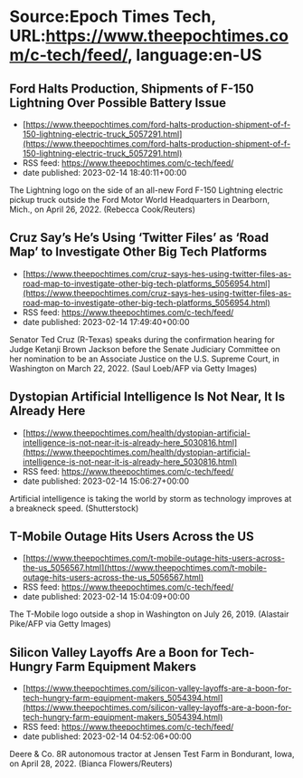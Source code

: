 # Source:Epoch Times Tech, URL:https://www.theepochtimes.com/c-tech/feed/, language:en-US

## Ford Halts Production, Shipments of F-150 Lightning Over Possible Battery Issue
 - [https://www.theepochtimes.com/ford-halts-production-shipment-of-f-150-lightning-electric-truck_5057291.html](https://www.theepochtimes.com/ford-halts-production-shipment-of-f-150-lightning-electric-truck_5057291.html)
 - RSS feed: https://www.theepochtimes.com/c-tech/feed/
 - date published: 2023-02-14 18:40:11+00:00

The Lightning logo on the side of an all-new Ford F-150 Lightning electric pickup truck outside the Ford Motor World Headquarters in Dearborn, Mich., on April 26, 2022. (Rebecca Cook/Reuters)

## Cruz Say’s He’s Using ‘Twitter Files’ as ‘Road Map’ to Investigate Other Big Tech Platforms
 - [https://www.theepochtimes.com/cruz-says-hes-using-twitter-files-as-road-map-to-investigate-other-big-tech-platforms_5056954.html](https://www.theepochtimes.com/cruz-says-hes-using-twitter-files-as-road-map-to-investigate-other-big-tech-platforms_5056954.html)
 - RSS feed: https://www.theepochtimes.com/c-tech/feed/
 - date published: 2023-02-14 17:49:40+00:00

Senator Ted Cruz (R-Texas) speaks during the confirmation hearing for Judge Ketanji Brown Jackson before the Senate Judiciary Committee on her nomination to be an Associate Justice on the U.S. Supreme Court, in Washington on March 22, 2022. (Saul Loeb/AFP via Getty Images)

## Dystopian Artificial Intelligence Is Not Near, It Is Already Here
 - [https://www.theepochtimes.com/health/dystopian-artificial-intelligence-is-not-near-it-is-already-here_5030816.html](https://www.theepochtimes.com/health/dystopian-artificial-intelligence-is-not-near-it-is-already-here_5030816.html)
 - RSS feed: https://www.theepochtimes.com/c-tech/feed/
 - date published: 2023-02-14 15:06:27+00:00

Artificial intelligence is taking the world by storm as technology improves at a breakneck speed. (Shutterstock)

## T-Mobile Outage Hits Users Across the US
 - [https://www.theepochtimes.com/t-mobile-outage-hits-users-across-the-us_5056567.html](https://www.theepochtimes.com/t-mobile-outage-hits-users-across-the-us_5056567.html)
 - RSS feed: https://www.theepochtimes.com/c-tech/feed/
 - date published: 2023-02-14 15:04:09+00:00

The T-Mobile logo outside a shop in Washington on July 26, 2019. (Alastair Pike/AFP via Getty Images)

## Silicon Valley Layoffs Are a Boon for Tech-Hungry Farm Equipment Makers
 - [https://www.theepochtimes.com/silicon-valley-layoffs-are-a-boon-for-tech-hungry-farm-equipment-makers_5054394.html](https://www.theepochtimes.com/silicon-valley-layoffs-are-a-boon-for-tech-hungry-farm-equipment-makers_5054394.html)
 - RSS feed: https://www.theepochtimes.com/c-tech/feed/
 - date published: 2023-02-14 04:52:06+00:00

Deere &#038; Co. 8R autonomous tractor at Jensen Test Farm in Bondurant, Iowa, on April 28, 2022. (Bianca Flowers/Reuters)

